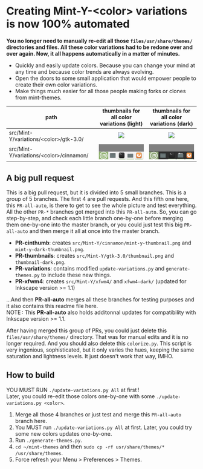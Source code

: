 # Creating Mint-Y-\<color\> variations is now 100% automated

**You no longer need to manually re-edit all those `files/usr/share/themes/` directories and files. All these color variations had to be redone over and over again. Now, it all happens automatically in a matter of minutes.**  

* Quickly and easily update colors. Because you can change your mind at any time and because color trends are always evolving.
* Open the doors to some small application that would empower people to create their own color variations.
* Make things much easier for all those people making forks or clones from mint-themes.

| path                                      | thumbnails for all color variations (light)                      | thumbnails for all color variations (dark)                            |
| ----------------------------------------- |:----------------------------------------------------------------:|:---------------------------------------------------------------------:|
| src/Mint-Y/variations/\<color\>/gtk-3.0/  | <img src="src/Mint-Y/gtk-3.0/thumbnail@2.png" height="35">       | <img src="src/Mint-Y/gtk-3.0/thumbnail-dark@2.png" height="35">       |
| src/Mint-Y/variations/\<color\>/cinnamon/ | <img src="src/Mint-Y/cinnamon/mint-y-thumbnail.png" width="180"> | <img src="src/Mint-Y/cinnamon/mint-y-dark-thumbnail.png" width="180"> |

## A big pull request
This is a big pull request, but it is divided into 5 small branches. This is a group of 5 branches. The first 4 are pull requests. And this fifth one here, this `PR-all-auto`, is there to get to see the whole picture and test everything. All the other `PR-*` branches got merged into this `PR-all-auto`. So, you can go step-by-step, and check each little branch one-by-one before merging them one-by-one into the master branch, or you could just test this big `PR-all-auto` and then merge it all at once into the master branch.

* **PR-cinthumb**: creates `src/Mint-Y/cinnamon/mint-y-thumbnail.png` and `mint-y-dark-thumbnail.png`.
* **PR-thumbnails**: creates `src/Mint-Y/gtk-3.0/thumbnail.png` and `thumbnail-dark.png`.
* **PR-variations**: contains modified `update-variations.py` and `generate-themes.py` to include these new things.
* **PR-xfwm4**: creates `src/Mint-Y/xfwm4/` and `xfwm4-dark/` (updated for Inkscape version >= 1.1)

...And then **PR-all-auto** merges all these branches for testing purposes and it also contains this readme file here.  
NOTE : This **PR-all-auto** also holds additonnal updates for compatibility with Inkscape version >= 1.1.  

After having merged this group of PRs, you could just delete this `files/usr/share/themes/` directory. That was for manual edits and it is no longer required. And you should also delete this `colorize.py`. This script is very ingenious, sophisticated, but it only varies the hues, keeping the same saturation and lightness levels. It just doesn't work that way, IMHO.

## How to build
YOU MUST RUN `./update-variations.py All` at first !  
Later, you could re-edit those colors one-by-one with some `./update-variations.py <color>`.

1. Merge all those 4 branches or just test and merge this `PR-all-auto` branch here.
1. You MUST run `./update-variations.py All` at first. Later, you could try some new colors updates one-by-one.
1. Run `./generate-themes.py`.
1. `cd ~/mint-themes` and then `sudo cp -rf usr/share/themes/* /usr/share/themes`.
1. Force refresh your Menu > Preferences > Themes.
